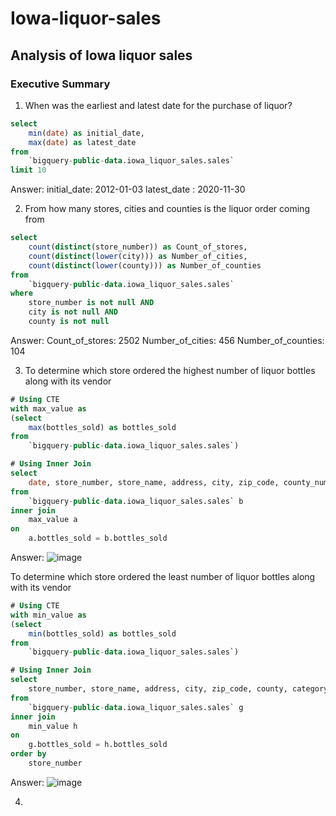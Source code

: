 # Iowa-liquor-sales
## Analysis of Iowa liquor sales

### Executive Summary

1) When was the earliest and latest date for the purchase of liquor?
```sql
select 
    min(date) as initial_date, 
    max(date) as latest_date 
from 
    `bigquery-public-data.iowa_liquor_sales.sales` 
limit 10
```
Answer:
initial_date: 2012-01-03
latest_date	: 2020-11-30	


2) From how many stores, cities and counties is the liquor order coming from 
```sql
select 
    count(distinct(store_number)) as Count_of_stores,
    count(distinct(lower(city))) as Number_of_cities,
    count(distinct(lower(county))) as Number_of_counties
from 
    `bigquery-public-data.iowa_liquor_sales.sales`
where 
    store_number is not null AND
    city is not null AND 
    county is not null
```
Answer:
Count_of_stores: 2502
Number_of_cities: 456
Number_of_counties: 104


3) To determine which store ordered the highest number of liquor bottles along with its vendor
```sql
# Using CTE
with max_value as 
(select
    max(bottles_sold) as bottles_sold
from 
    `bigquery-public-data.iowa_liquor_sales.sales`)

# Using Inner Join
select 
    date, store_number, store_name, address, city, zip_code, county_number, county, category_name, vendor_name, item_description, a.bottles_sold as bottles_ordered
from 
    `bigquery-public-data.iowa_liquor_sales.sales` b 
inner join 
    max_value a 
on 
    a.bottles_sold = b.bottles_sold 
```

Answer:
![image](https://user-images.githubusercontent.com/87647771/130853552-64297824-9fcf-4251-b241-0d975a8c48e5.png)


To determine which store ordered the least number of liquor bottles along with its vendor
```sql
# Using CTE
with min_value as 
(select
    min(bottles_sold) as bottles_sold
from 
    `bigquery-public-data.iowa_liquor_sales.sales`)

# Using Inner Join
select 
    store_number, store_name, address, city, zip_code, county, category_name, vendor_name, item_description, h.bottles_sold as bottles_ordered
from 
    `bigquery-public-data.iowa_liquor_sales.sales` g
inner join 
    min_value h 
on 
    g.bottles_sold = h.bottles_sold 
order by 
    store_number
```

Answer:
![image](https://user-images.githubusercontent.com/87647771/130854653-d7f56f07-564c-487d-9c5f-eab5d611ee2a.png)


4) 

